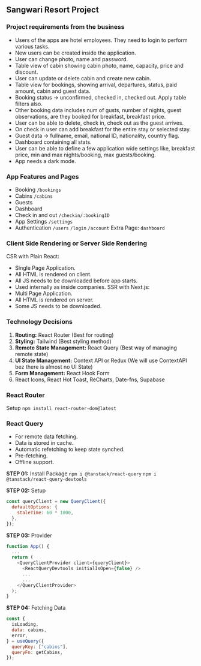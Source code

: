 ## Sangwari Resort Project

### Project requirements from the business

- Users of the apps are hotel employees. They need to login to perform various tasks.
- New users can be created inside the application.
- User can change photo, name and password.
- Table view of cabin showing cabin photo, name, capacity, price and discount.
- User can update or delete cabin and create new cabin.
- Table view for bookings, showing arrival, departures, status, paid amount, cabin and guest data.
- Booking status -> unconfirmed, checked in, checked out. Apply table filters also.
- Other booking data includes num of gusts, number of nights, guest observations, are they booked for breakfast, breakfast price.
- User can be able to delete, check in, check out as the guest arrives.
- On check in user can add breakfast for the entire stay or selected stay.
- Guest data -> fullname, email, national ID, nationality, country flag.
- Dashboard containing all stats.
- User can be able to define a few application wide settings like, breakfast price, min and max nights/booking, max guests/booking.
- App needs a dark mode.

### App Features and Pages

- Booking `/bookings`
- Cabins `/cabins`
- Guests
- Dashboard
- Check in and out `/checkin/:bookingID`
- App Settings `/settings`
- Authentication `/users` `/login` `/account`
  Extra Page: `dashboard`

### Client Side Rendering or Server Side Rendering

CSR with Plain React:

- Single Page Application.
- All HTML is rendered on client.
- All JS needs to be downloaded before app starts.
- Used internally as inside companies.
  SSR with Next.js:
- Multi Page Application.
- All HTML is rendered on server.
- Some JS needs to be downloaded.

### Technology Decisions

1. **Routing:** React Router (Best for routing)
2. **Styling:** Tailwind (Best styling method)
3. **Remote State Management:** React Query (Best way of managing remote state)
4. **UI State Management:** Context API or Redux (We will use ContextAPI bez there is almost no UI State)
5. **Form Management:** React Hook Form
6. React Icons, React Hot Toast, ReCharts, Date-fns, Supabase

### React Router

Setup `npm install react-router-dom@latest`

### React Query

- For remote data fetching.
- Data is stored in cache.
- Automatic refetching to keep state synched.
- Pre-fetching.
- Offline support.

**STEP 01:** Install Package
`npm i @tanstack/react-query`
`npm i @tanstack/react-query-devtools`

**STEP 02:** Setup

```js
const queryClient = new QueryClient({
  defaultOptions: {
    staleTime: 60 * 1000,
  },
});
```

**STEP 03:** Provider

```js
function App() {
  ...
  return (
    <QueryClientProvider client={queryClient}>
      <ReactQueryDevtools initialIsOpen={false} />
      ...
      ...
    </QueryClientProvider>
  );
}
```

**STEP 04:** Fetching Data

```js
const {
  isLoading,
  data: cabins,
  error,
} = useQuery({
  queryKey: ["cabins"],
  queryFn: getCabins,
});
```
